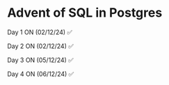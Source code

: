 # Advent of SQL in Postgres

Day 1 ON (02/12/24) ✅

Day 2 ON (02/12/24) ✅

Day 3 ON (05/12/24) ✅

Day 4 ON (06/12/24) ✅